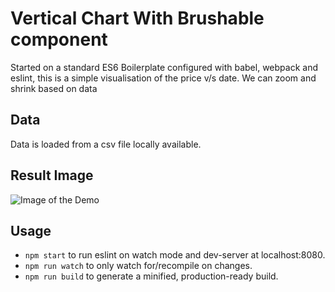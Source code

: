 # Vertical Chart With Brushable component
Started on a standard ES6 Boilerplate configured with babel, webpack and eslint, this is a simple visualisation of the price v/s date. We can zoom and shrink based on data

## Data
Data is loaded from a csv file locally available.


## Result Image 
![Image of the Demo](https://media.giphy.com/media/2sYdsWU4GVYatuelWH/giphy.gif)

## Usage
* `npm start` to run eslint on watch mode and dev-server at localhost:8080.
* `npm run watch` to only watch for/recompile on changes.
* `npm run build` to generate a minified, production-ready build.